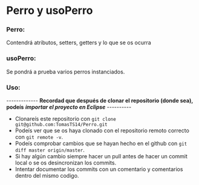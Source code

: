 # Perro y usoPerro

### Perro:
Contendrá atributos, setters, getters y lo que se os ocurra

### usoPerro: 
Se pondrá a prueba varios perros instanciados. 

### Uso:
------------- **Recordad que después de clonar el repositorio (donde sea), podeís**  ***importar el proyecto en Eclipse*** ----------
- Clonareís este repositorio con `git clone git@github.com:TomasTS14/Perro.git`
- Podeís ver que se os haya clonado con el repositorio remoto correcto con `git remote -v`.
- Podeís comprobar cambios que se hayan hecho en el github con `git diff master origin/master`.
- Si hay algún cambio siempre hacer un pull antes de hacer un commit local o se os desincronizan los commits.
- Intentar documentar los commits con un comentario y comentarios dentro del mismo codigo.  
